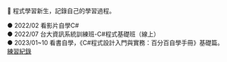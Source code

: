 🐴 程式學習新生，記錄自己的學習過程。

● 2022/02 看影片自學C#  
● 2022/07 台大資訊系統訓練班-C#程式基礎班（線上）  
● 2023/01~10 看書自學，《C#程式設計入門與實務：百分百自學手冊》基礎篇。[練習紀錄](https://github.com/PhilippaLiao/self-study)  



